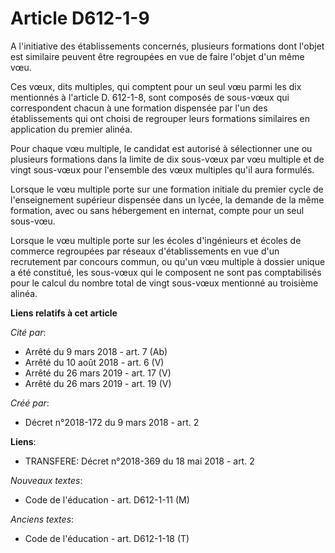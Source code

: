 # Article D612-1-9

A l'initiative des établissements concernés, plusieurs formations dont l'objet est similaire peuvent être regroupées en vue
de faire l'objet d'un même vœu.

Ces vœux, dits multiples, qui comptent pour un seul vœu parmi les dix mentionnés à l'article D. 612-1-8, sont composés de
sous-vœux qui correspondent chacun à une formation dispensée par l'un des établissements qui ont choisi de regrouper leurs
formations similaires en application du premier alinéa.

Pour chaque vœu multiple, le candidat est autorisé à sélectionner une ou plusieurs formations dans la limite de dix sous-vœux
par vœu multiple et de vingt sous-vœux pour l'ensemble des vœux multiples qu'il aura formulés.

Lorsque le vœu multiple porte sur une formation initiale du premier cycle de l'enseignement supérieur dispensée dans un
lycée, la demande de la même formation, avec ou sans hébergement en internat, compte pour un seul sous-vœu.

Lorsque le vœu multiple porte sur les écoles d'ingénieurs et écoles de commerce regroupées par réseaux d'établissements en
vue d'un recrutement par concours commun, ou qu'un vœu multiple à dossier unique a été constitué, les sous-vœux qui le
composent ne sont pas comptabilisés pour le calcul du nombre total de vingt sous-vœux mentionné au troisième alinéa.

**Liens relatifs à cet article**

_Cité par_:

  - Arrêté du 9 mars 2018 - art. 7 (Ab)
  - Arrêté du 10 août 2018 - art. 6 (V)
  - Arrêté du 26 mars 2019 - art. 17 (V)
  - Arrêté du 26 mars 2019 - art. 19 (V)

_Créé par_:

  - Décret n°2018-172 du 9 mars 2018 - art. 2

**Liens**:

  - TRANSFERE: Décret n°2018-369 du 18 mai 2018 - art. 2

_Nouveaux textes_:

  - Code de l'éducation - art. D612-1-11 (M)

_Anciens textes_:

  - Code de l'éducation - art. D612-1-18 (T)
